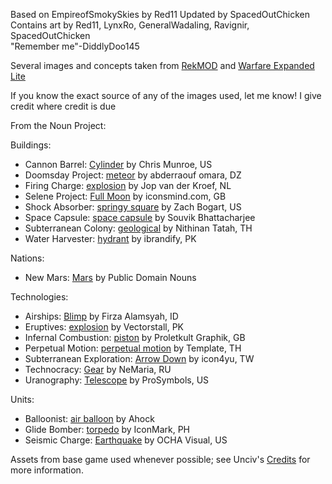 Based on EmpireofSmokySkies by Red11
Updated by SpacedOutChicken    
Contains art by Red11, LynxRo, GeneralWadaling, Ravignir, SpacedOutChicken    
"Remember me"-DiddlyDoo145

Several images and concepts taken from [RekMOD](https://github.com/ravignir/RekMOD) and [Warfare Expanded Lite](https://github.com/GeneralWadaling/Warfare-Expanded-Lite)

If you know the exact source of any of the images used, let me know! I give credit where credit is due

From the Noun Project:

Buildings:
* Cannon Barrel: [Cylinder](https://thenounproject.com/term/cylinder/146124/) by Chris Munroe, US
* Doomsday Project: [meteor](https://thenounproject.com/icon/meteor-1852820/) by abderraouf omara, DZ
* Firing Charge: [explosion](https://thenounproject.com/term/explosion/8021/) by Jop van der Kroef, NL
* Selene Project: [Full Moon](https://thenounproject.com/term/full-moon/73076/) by iconsmind.com, GB
* Shock Absorber: [springy square](https://thenounproject.com/term/springy-square/2937134/) by Zach Bogart, US
* Space Capsule: [space capsule](https://thenounproject.com/term/space-capsule/517951/) by Souvik Bhattacharjee
* Subterranean Colony: [geological](https://thenounproject.com/term/geological/2631469/) by Nithinan Tatah, TH
* Water Harvester: [hydrant](https://thenounproject.com/term/hydrant/2121154/) by ibrandify, PK

Nations:
* New Mars: [Mars](https://thenounproject.com/term/mars/108/) by Public Domain Nouns

Technologies:
* Airships: [Blimp](https://thenounproject.com/term/blimp/3337681/) by Firza Alamsyah, ID
* Eruptives: [explosion](https://thenounproject.com/term/explosion/3679623/) by Vectorstall, PK
* Infernal Combustion: [piston](https://thenounproject.com/term/piston/1224/) by Proletkult Graphik, GB
* Perpetual Motion: [perpetual motion](https://thenounproject.com/term/perpetual-motion/2078464/) by Template, TH
* Subterranean Exploration: [Arrow Down](https://thenounproject.com/term/arrow-down/1168276/) by icon4yu, TW
* Technocracy: [Gear](https://thenounproject.com/term/gear/2481304/) by NeMaria, RU
* Uranography: [Telescope](https://thenounproject.com/term/telescope/1976706/) by ProSymbols, US

Units:
* Balloonist: [air balloon](https://thenounproject.com/term/air-balloon/3601274/) by Ahock
* Glide Bomber: [torpedo](https://thenounproject.com/icon/torpedo-2871754/) by IconMark, PH
* Seismic Charge: [Earthquake](https://thenounproject.com/icon/earthquake-2017758/) by OCHA Visual, US

Assets from base game used whenever possible; see Unciv's [Credits](https://github.com/yairm210/Unciv/blob/master/docs/Credits.md) for more information.